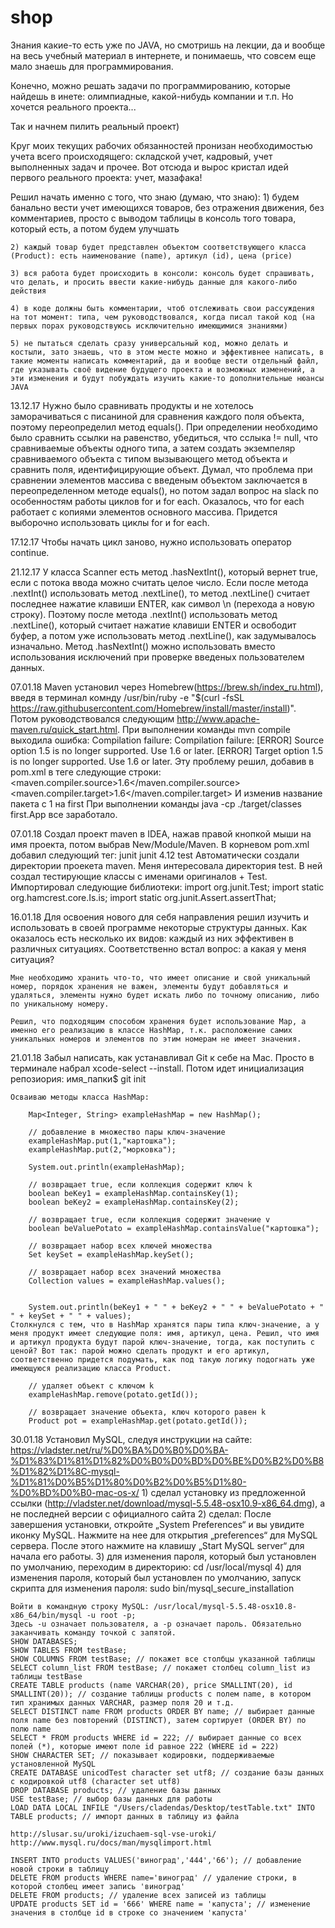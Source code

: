 # shop

Знания какие-то есть уже по JAVA, но смотришь на лекции, да и вообще на весь учебный материал в интернете, и понимаешь, что совсем еще мало знаешь для программирования.

Конечно, можно решать задачи по программированию, которые найдешь в инете: олимпиадные, какой-нибудь компании и т.п. Но хочется реального проекта...

Так и начнем пилить реальный проект)

Круг моих текущих рабочих обязанностей пронизан необходимостью учета всего происходящего: складской учет, кадровый, учет выполненных задач и прочее. Вот отсюда и вырос кристал идей первого реального проекта: учет, мазафака!

Решил начать именно с того, что знаю (думаю, что знаю):
	1) будем банально вести учет имеющихся товаров, без отражения движения, без комментариев, просто с выводом таблицы в консоль того товара, который есть, а потом будем улучшать

	2) каждый товар будет представлен объектом соответствующего класса (Product): есть наименование (name), артикул (id), цена (price)

	3) вся работа будет происходить в консоли: консоль будет спрашивать, что делать, и просить ввести какие-нибудь данные для какого-либо действия

	4) в коде должны быть комментарии, чтоб отслеживать свои рассуждения на тот момент: типа, чем руководствовался, когда писал такой код (на первых порах руководствуюсь исключительно имеющимися знаниями)

	5) не пытаться сделать сразу универсальный код, можно делать и костыли, зато знаешь, что в этом месте можно и эффективнее написать, в такие моменты написать комментарий, да и вообще вести отдельный файл, где указывать своё видение будущего проекта и возможных изменений, а эти изменения и будут побуждать изучить какие-то дополнительные нюансы JAVA

13.12.17
	Нужно было сравнивать продукты и не хотелось заморачиваться с писаниной для сравнения каждого поля объекта, поэтому переопределил метод equals().
		При определении необходимо было сравнить ссылки на равенство, убедиться, что сслыка != null, что сравниваемые объекты одного типа, а затем создать экземпеляр сравниваемого объекта с типом вызывающего метод объекта и сравнить поля, идентифицирующие объект.
	Думал, что проблема при сравнении элементов массива с введеным объектом заключается в переопределенном методе equals(), но потом задал вопрос на slack по особенностям работы циклов for и for each.
		Оказалось, что for each работает с копиями элементов основного массива. Придется выборочно использовать циклы for и for each.

17.12.17
	Чтобы начать цикл заново, нужно использовать оператор continue.

21.12.17
	У класса Scanner есть метод .hasNextInt(), который вернет true, если с потока ввода можно считать целое число.
	Если после метода .nextInt() использовать метод .nextLine(), то метод .nextLine() считает последнее нажатие клавиши ENTER, как символ \n (перехода а новую строку). Поэтому после метода .nextInt() использовать метод .nextLine(), который считает нажатие клавиши ENTER и освободит буфер, а потом уже использовать метод .nextLine(), как задумывалось изначально.
	Метод .hasNextInt() можно использовать вместо использования исключений при проверке введеных пользователем данных.

07.01.18
	Maven установил через Homebrew(https://brew.sh/index_ru.html), введя в терминал комнду /usr/bin/ruby -e "$(curl -fsSL https://raw.githubusercontent.com/Homebrew/install/master/install)". Потом руководствовался следующим http://www.apache-maven.ru/quick_start.html.
	При выполнении команды mvn compile выходила ошибка:
														Compilation failure: Compilation failure: 
														[ERROR] Source option 1.5 is no longer supported. Use 1.6 or later.
														[ERROR] Target option 1.5 is no longer supported. Use 1.6 or later.
														Эту проблему решил, добавив в pom.xml в теге <properties> следующие строки:
															<maven.compiler.source>1.6</maven.compiler.source>
    														<maven.compiler.target>1.6</maven.compiler.target>
    													И изменив название пакета с 1 на first
    При выполнении команды java -cp ./target/classes first.App все заработало.

07.01.18
	Создал проект maven в IDEA, нажав правой кнопкой мыши на имя проекта, потом выбрав New/Module/Maven.
	В корневом pom.xml добавил следующий тег:
												<dependencies>
											        <dependency>
											            <groupId>junit</groupId>
											            <artifactId>junit</artifactId>
											            <version>4.12</version>
											            <scope>test</scope>
											        </dependency>
											    </dependencies>
	Автоматически создали директории проекета maven. Меня интересовала директория test. В ней создал тестирующие классы с именами оригиналов + Test.
	Импортировал следующие библиотеки:
										import org.junit.Test;
										import static org.hamcrest.core.Is.is;
										import static org.junit.Assert.assertThat;

16.01.18
	Для освоения нового для себя направления решил изучить и использовать в своей программе некоторые структуры данных. Как оказалось есть несколько их видов: каждый из них эффективен в различных ситуациях. Соответственно встал вопрос: а какая у меня ситуация?

	Мне необходимо хранить что-то, что имеет описание и свой уникальный номер, порядок хранения не важен, элементы будут добавляться и удаляться, элементы нужно будет искать либо по точному описанию, либо по уникальному номеру.

	Решил, что подходящим способом хранения будет использование Map, а именно его реализацию в классе HashMap, т.к. расположение самих уникальных номеров и элементов по этим номерам не имеет значения.

21.01.18
	Забыл написать, как устанавливал Git к себе на Mac. Просто в терминале набрал xcode-select --install.
	Потом идет инициализация репозиория: имя_папки$ git init

	Осваиваю методы класса HashMap:

		Map<Integer, String> exampleHashMap = new HashMap();

        // добавление в множество пары ключ-значение
        exampleHashMap.put(1,"картошка");
        exampleHashMap.put(2,"морковка");

        System.out.println(exampleHashMap);

        // возвращает true, если коллекция содержит ключ k
        boolean beKey1 = exampleHashMap.containsKey(1);
        boolean beKey2 = exampleHashMap.containsKey(2);

        // возвращает true, если коллекция содержит значение v
        boolean beValuePotato = exampleHashMap.containsValue("картошка");

        // возвращает набор всех ключей множества
        Set keySet = exampleHashMap.keySet();

        // возвращает набор всех значений множества
        Collection values = exampleHashMap.values();
        

        System.out.println(beKey1 + " " + beKey2 + " " + beValuePotato + " " + keySet + " " + values);
    Столкнулся с тем, что в HashMap хранятся пары типа ключ-значение, а у меня продукт имеет следующие поля: имя, артикул, цена. Решил, что имя и артикул продукта будут парой ключ-значение, тогда, как поступить с ценой? Вот так: парой можно сделать продукт и его артикул, соответственно придется подумать, как под такую логику подогнать уже имеющуюся реализацию класса Product.

    	// удаляет объект с ключом k
        exampleHashMap.remove(potato.getId());

        // возвращает значение объекта, ключ которого равен k
        Product pot = exampleHashMap.get(potato.getId());

30.01.18
	Установил MySQL, следуя инструкции на сайте:
	https://vladster.net/ru/%D0%BA%D0%B0%D0%BA-%D1%83%D1%81%D1%82%D0%B0%D0%BD%D0%BE%D0%B2%D0%B8%D1%82%D1%8C-mysql-%D1%81%D0%B5%D1%80%D0%B2%D0%B5%D1%80-%D0%BD%D0%B0-mac-os-x/
	1) сделал установку из предложенной ссылки (http://vladster.net/download/mysql-5.5.48-osx10.9-x86_64.dmg), а не последней версии с официалного сайта
	2) сделал: После завершения установки, откройте „System Preferences“ и вы увидите иконку MySQL. Нажмите на нее для открытия „preferences“  для MySQL сервера. После этого нажмите на клавишу „Start MySQL server“ для начала его работы. 
	3) для изменения пароля, который был установлен по умолчанию, переходим в директорию: cd /usr/local/mysql
	4) для изменения пароля, который был установлен по умолчанию, запуск скрипта для изменения пароля: sudo bin/mysql_secure_installation

	Войти в командную строку MySQL: /usr/local/mysql-5.5.48-osx10.8-x86_64/bin/mysql -u root -p;
	Здесь -u означает пользователя, а -p означает пароль. Обязательно заканчивать команду точкой с запятой.
	SHOW DATABASES;
	SHOW TABLES FROM testBase;
	SHOW COLUMNS FROM testBase; // покажет все столбцы указанной таблицы
	SELECT column_list FROM testBase; // покажет столбец column_list из таблицы testBase
	CREATE TABLE products (name VARCHAR(20), price SMALLINT(20), id SMALLINT(20)); // создание таблицы products с полем name, в котором тип хранимых данных VARCHAR, размер поля 20 и т.д.
	SELECT DISTINCT name FROM products ORDER BY name; // выбирает данные поля name без повторений (DISTINCT), затем сортирует (ORDER BY) по полю name
	SELECT * FROM products WHERE id = 222; // выбирает данные со всех полей (*), которые имеют поле id равное 222 (WHERE id = 222) 
	SHOW CHARACTER SET; // показывает кодировки, поддерживаемые установленной MySQL
	CREATE DATABASE unicodTest character set utf8; // создание базы данных с кодировкой utf8 (character set utf8)
	DROP DATABASE products; // удаление базы данных
	USE testBase; // выбор базы данных для работы
	LOAD DATA LOCAL INFILE "/Users/cladendas/Desktop/testTable.txt" INTO TABLE products; // импорт данных в таблицу из файла

	http://slusar.su/uroki/izuchaem-sql-vse-uroki/
	http://www.mysql.ru/docs/man/mysqlimport.html

	INSERT INTO products VALUES('виноград','444','66'); // добавление новой строки в таблицу
	DELETE FROM products WHERE name='виноград' // удаление строки, в которой столбец имеет запись 'виноград'
	DELETE FROM products; // удаление всех записей из таблицы
	UPDATE products SET id = '666' WHERE name = 'капуста'; // изменение значения в столбце id в строке со значением 'капуста'

